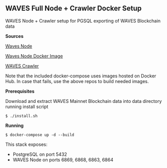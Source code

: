 
## WAVES Full Node + Crawler Docker Setup
 WAVES Node + Crawler setup for PGSQL exporting of WAVES Blockchain data
 
**Sources**

[Waves Node](https://github.com/wavesplatform/Waves)

[Waves Node Docker Image](https://github.com/wavesplatform/node-docker-image)

[WAVES Crawler](https://github.com/wavesplatform/blockchain-postgres-sync)

Note that the included docker-compose uses images hosted on Docker Hub.
In case that fails, use the above repos to build needed images.

**Prerequisites**

Download and extract WAVES Mainnet Blockchain data into data directory running install script

```$ ./install.sh```

**Running**

```$ docker-compose up -d --build```

This stack exposes:
- PostgreSQL on port 5432
- WAVES Node on ports 6869, 6868, 6863, 6864